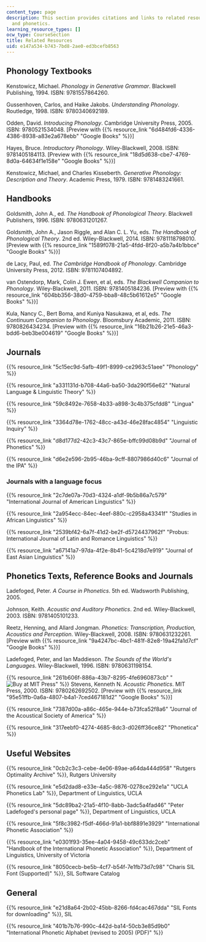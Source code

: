 ```yaml
---
content_type: page
description: This section provides citations and links to related resources on phonology
  and phonetics.
learning_resource_types: []
ocw_type: CourseSection
title: Related Resources
uid: e147a534-b743-7bd8-2ae0-ed3bcefb8563
---
```


Phonology Textbooks
-------------------

Kenstowicz, Michael. _Phonology in Generative Grammar_. Blackwell Publishing, 1994. ISBN: 9781557864260.

Gussenhoven, Carlos, and Haike Jakobs. _Understanding Phonology_. Routledge, 1998. ISBN: 9780340692189.

Odden, David. _Introducing Phonology_. Cambridge University Press, 2005. ISBN: 9780521534048. \[Preview with {{% resource_link "6d484fd6-4336-4386-8938-a83e2a678ebb" "Google Books" %}}\]

Hayes, Bruce. _Introductory Phonology_. Wiley-Blackwell, 2008. ISBN: 9781405184113. \[Preview with {{% resource_link "18d5d638-cbe7-4769-8d0a-64634f1e158e" "Google Books" %}}\]

Kenstowicz, Michael, and Charles Kisseberth. _Generative Phonology: Description and Theory_. Academic Press, 1979. ISBN: 9781483241661.

Handbooks
---------

Goldsmith, John A., ed. _The Handbook of Phonological Theory_. Blackwell Publishers, 1996. ISBN: 9780631201267.

Goldsmith, John A., Jason Riggle, and Alan C. L. Yu, eds. _The Handbook of Phonological Theory_. 2nd ed. Wiley-Blackwell, 2014. ISBN: 9781118798010. \[Preview with {{% resource_link "1589f078-21a5-4fdd-8f20-a5b7a4b1bbce" "Google Books" %}}\]

de Lacy, Paul, ed. _The Cambridge Handbook of Phonology_. Cambridge University Press, 2012. ISBN: 9781107404892.

van Ostendorp, Mark, Colin J. Ewen, et al, eds. _The Blackwell Companion to Phonology_. Wiley-Blackwell, 2011. ISBN: 9781405184236. \[Preview with {{% resource_link "604bb356-38d0-4759-bba8-48c5b61612e5" "Google Books" %}}\]

Kula, Nancy C., Bert Boma, and Kuniya Nasukawa, et al, eds. _The Continuum Companion to Phonology_. Bloomsbury Academic, 2011. ISBN: 9780826434234. \[Preview with {{% resource_link "16b21b26-21e5-46a3-bdd6-beb3be004619" "Google Books" %}}\]

Journals
--------

{{% resource_link "5c15ec9d-5afb-49f1-8999-ce2963c51aee" "Phonology" %}}

{{% resource_link "a331131d-b708-44a6-ba50-3da290f56e62" "Natural Language & Linguistic Theory" %}}

{{% resource_link "59c8492e-7658-4b33-a898-3c4b375cfdd8" "Lingua" %}}

{{% resource_link "3364d78e-1762-48cc-a43d-46e28fac4854" "Linguistic Inquiry" %}}

{{% resource_link "d8d177d2-42c3-43c7-865e-bffc99d08b9d" "Journal of Phonetics" %}}

{{% resource_link "d6e2e596-2b95-46ba-9cff-8807986d40c6" "Journal of the IPA" %}}

### Journals with a language focus

{{% resource_link "2c7de07a-70d3-4324-a1df-9b5b86a7c579" "International Journal of American Linguistics" %}}

{{% resource_link "2a954ecc-84ec-4eef-880c-c2958a43341f" "Studies in African Linguistics" %}}

{{% resource_link "2539bf42-6a7f-41d2-be2f-d5724437962f" "Probus: International Journal of Latin and Romance Linguistics" %}}

{{% resource_link "a67141a7-97da-4f2e-8b41-5c4218d7e919" "Journal of East Asian Linguistics" %}}

Phonetics Texts, Reference Books and Journals
---------------------------------------------

Ladefoged, Peter. _A Course in Phonetics_. 5th ed. Wadsworth Publishing, 2005.

Johnson, Keith. _Acoustic and Auditory Phonetics_. 2nd ed. Wiley-Blackwell, 2003. ISBN: 9781405101233.

Reetz, Henning, and Allard Jongman. _Phonetics: Transcription, Production, Acoustics and Perception_. Wiley-Blackwell, 2008. ISBN: 9780631232261. \[Preview with {{% resource_link "9a4247bc-4bc1-481f-82e8-19a42fa1d7cf" "Google Books" %}}\]

Ladefoged, Peter, and Ian Maddieson. _The Sounds of the World's Languages_. Wiley-Blackwell, 1996. ISBN: 9780631198154.

{{% resource_link "261b606f-886a-43b7-8295-4fe6960873cb" "![Buy at MIT Press](/images/mp_logo.gif)" %}} Stevens, Kenneth N. _Acoustic Phonetics_. MIT Press, 2000. ISBN: 9780262692502. \[Preview with {{% resource_link "95e51ffb-0a6a-4807-b4a1-7ced467181d2" "Google Books" %}}\]

{{% resource_link "7387d00a-a86c-465e-944e-b73fca52f8a6" "Journal of the Acoustical Society of America" %}}

{{% resource_link "317eebf0-4274-4685-8dc3-d026ff36ce82" "Phonetica" %}}

Useful Websites
---------------

{{% resource_link "0cb2c3c3-cebe-4e06-89ae-a64da444d958" "Rutgers Optimality Archive" %}}, Rutgers University

{{% resource_link "e5d2dad8-e33e-4a5c-9876-0278ce292e1a" "UCLA Phonetics Lab" %}}, Department of Linguistics, UCLA

{{% resource_link "5dc89ba2-21a5-4f10-8abb-3adc5a4fad46" "Peter Ladefoged's personal page" %}}, Department of Linguistics, UCLA

{{% resource_link "5f8c3982-f5df-466d-91a1-bbf8891e3929" "International Phonetic Association" %}}

{{% resource_link "e0301f93-35ee-4a04-9458-49c633dc2ceb" "Handbook of the International Phonetic Association" %}}, Department of Linguistics, University of Victoria

{{% resource_link "8050cecb-be5b-4cf7-b54f-7e1fb73d7c98" "Charis SIL Font (Supported)" %}}, SIL Software Catalog

General
-------

{{% resource_link "e21d8a64-2b02-45bb-8266-fd4cac467dda" "SIL Fonts for downloading" %}}, SIL

{{% resource_link "401b7b76-990c-442d-ba14-50cb3e85d9b0" "International Phonetic Alphabet (revised to 2005) (PDF)" %}}